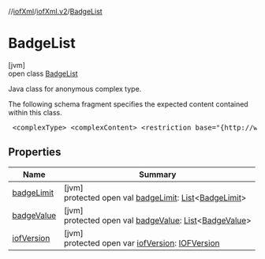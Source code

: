 //[iofXml](../../../index.md)/[iofXml.v2](../index.md)/[BadgeList](index.md)

# BadgeList

[jvm]\
open class [BadgeList](index.md)

<p>Java class for anonymous complex type. <p>The following schema fragment specifies the expected content contained within this class. <pre> &lt;complexType&gt; &lt;complexContent&gt; &lt;restriction base="{http://www.w3.org/2001/XMLSchema}anyType"&gt; &lt;sequence&gt; &lt;element ref="{}IOFVersion" minOccurs="0"/&gt; &lt;element ref="{}BadgeValue" maxOccurs="unbounded" minOccurs="0"/&gt; &lt;element ref="{}BadgeLimit" maxOccurs="unbounded" minOccurs="0"/&gt; &lt;/sequence&gt; &lt;/restriction&gt; &lt;/complexContent&gt; &lt;/complexType&gt; </pre>

## Properties

| Name | Summary |
|---|---|
| [badgeLimit](badge-limit.md) | [jvm]<br>protected open val [badgeLimit](badge-limit.md): [List](https://docs.oracle.com/javase/8/docs/api/java/util/List.html)<[BadgeLimit](../-badge-limit/index.md)> |
| [badgeValue](badge-value.md) | [jvm]<br>protected open val [badgeValue](badge-value.md): [List](https://docs.oracle.com/javase/8/docs/api/java/util/List.html)<[BadgeValue](../-badge-value/index.md)> |
| [iofVersion](iof-version.md) | [jvm]<br>protected open var [iofVersion](iof-version.md): [IOFVersion](../-i-o-f-version/index.md) |
